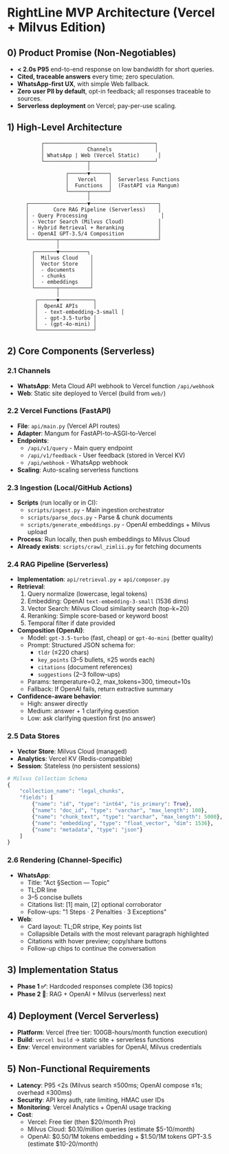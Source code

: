 # RightLine MVP Architecture (Vercel + Milvus Edition)

## 0) Product Promise (Non-Negotiables)
- **< 2.0s P95** end-to-end response on low bandwidth for short queries.
- **Cited, traceable answers** every time; zero speculation.
- **WhatsApp-first UX**, with simple Web fallback.
- **Zero user PII by default**, opt-in feedback; all responses traceable to sources.
- **Serverless deployment** on Vercel; pay-per-use scaling.

## 1) High-Level Architecture
```
           ┌────────────────────────────────────┐
           │              Channels              │
           │ WhatsApp | Web (Vercel Static)      │
           └──────────────┬─────────────────────┘
                          │
                   ┌──────▼──────┐
                   │   Vercel    │  Serverless Functions
                   │  Functions  │  (FastAPI via Mangum)
                   └──────┬──────┘
                          │
      ┌───────────────────▼──────────────────────┐
      │        Core RAG Pipeline (Serverless)    │
      │ - Query Processing                        │
      │ - Vector Search (Milvus Cloud)           │
      │ - Hybrid Retrieval + Reranking           │
      │ - OpenAI GPT-3.5/4 Composition           │
      └─────────┬────────────────────────────────┘
                │
        ┌───────▼─────────┐
        │  Milvus Cloud    │
        │  Vector Store    │
        │  - documents     │
        │  - chunks        │
        │  - embeddings    │
        └───────┬──────────┘
                │
         ┌──────▼───────────┐
         │  OpenAI APIs     │
         │  - text-embedding-3-small │
         │  - gpt-3.5-turbo │
         │  - (gpt-4o-mini) │
         └──────────────────┘
```

## 2) Core Components (Serverless)
### 2.1 Channels
- **WhatsApp**: Meta Cloud API webhook to Vercel function `/api/webhook`
- **Web**: Static site deployed to Vercel (build from `web/`)

### 2.2 Vercel Functions (FastAPI)
- **File**: `api/main.py` (Vercel API routes)
- **Adapter**: Mangum for FastAPI-to-ASGI-to-Vercel
- **Endpoints**: 
  - `/api/v1/query` - Main query endpoint
  - `/api/v1/feedback` - User feedback (stored in Vercel KV)
  - `/api/webhook` - WhatsApp webhook
- **Scaling**: Auto-scaling serverless functions

### 2.3 Ingestion (Local/GitHub Actions)
- **Scripts** (run locally or in CI):
  - `scripts/ingest.py` - Main ingestion orchestrator
  - `scripts/parse_docs.py` - Parse & chunk documents
  - `scripts/generate_embeddings.py` - OpenAI embeddings + Milvus upload
- **Process**: Run locally, then push embeddings to Milvus Cloud
- **Already exists**: `scripts/crawl_zimlii.py` for fetching documents

### 2.4 RAG Pipeline (Serverless)
- **Implementation**: `api/retrieval.py` + `api/composer.py`
- **Retrieval**:
  1. Query normalize (lowercase, legal tokens)
  2. Embedding: OpenAI `text-embedding-3-small` (1536 dims)
  3. Vector Search: Milvus Cloud similarity search (top-k=20)
  4. Reranking: Simple score-based or keyword boost
  5. Temporal filter if date provided
- **Composition (OpenAI)**:
  - Model: `gpt-3.5-turbo` (fast, cheap) or `gpt-4o-mini` (better quality)
  - Prompt: Structured JSON schema for:
    - `tldr` (≤220 chars)
    - `key_points` (3–5 bullets, ≤25 words each)
    - `citations` (document references)
    - `suggestions` (2–3 follow-ups)
  - Params: temperature=0.2, max_tokens=300, timeout=10s
  - Fallback: If OpenAI fails, return extractive summary
- **Confidence-aware behavior**:
  - High: answer directly
  - Medium: answer + 1 clarifying question
  - Low: ask clarifying question first (no answer)

### 2.5 Data Stores
- **Vector Store**: Milvus Cloud (managed)
- **Analytics**: Vercel KV (Redis-compatible)
- **Session**: Stateless (no persistent sessions)

```python
# Milvus Collection Schema
{
    "collection_name": "legal_chunks",
    "fields": [
        {"name": "id", "type": "int64", "is_primary": True},
        {"name": "doc_id", "type": "varchar", "max_length": 100},
        {"name": "chunk_text", "type": "varchar", "max_length": 5000},
        {"name": "embedding", "type": "float_vector", "dim": 1536},
        {"name": "metadata", "type": "json"}
    ]
}
```

### 2.6 Rendering (Channel-Specific)
- **WhatsApp**:
  - Title: "Act §Section — Topic"
  - TL;DR line
  - 3–5 concise bullets
  - Citations list: [1] main, [2] optional corroborator
  - Follow-ups: "1 Steps · 2 Penalties · 3 Exceptions"
- **Web**:
  - Card layout: TL;DR stripe, Key points list
  - Collapsible Details with the most relevant paragraph highlighted
  - Citations with hover preview; copy/share buttons
  - Follow-up chips to continue the conversation

## 3) Implementation Status
- **Phase 1 ✅**: Hardcoded responses complete (36 topics)
- **Phase 2 🔴**: RAG + OpenAI + Milvus (serverless) next

## 4) Deployment (Vercel Serverless)
- **Platform**: Vercel (free tier: 100GB-hours/month function execution)
- **Build**: `vercel build` → static site + serverless functions
- **Env**: Vercel environment variables for OpenAI, Milvus credentials

## 5) Non-Functional Requirements
- **Latency**: P95 <2s (Milvus search ≤500ms; OpenAI compose ≤1s; overhead ≤300ms)
- **Security**: API key auth, rate limiting, HMAC user IDs
- **Monitoring**: Vercel Analytics + OpenAI usage tracking
- **Cost**: 
  - Vercel: Free tier (then $20/month Pro)
  - Milvus Cloud: $0.10/million queries (estimate $5-10/month)
  - OpenAI: $0.50/1M tokens embedding + $1.50/1M tokens GPT-3.5 (estimate $10-20/month)

